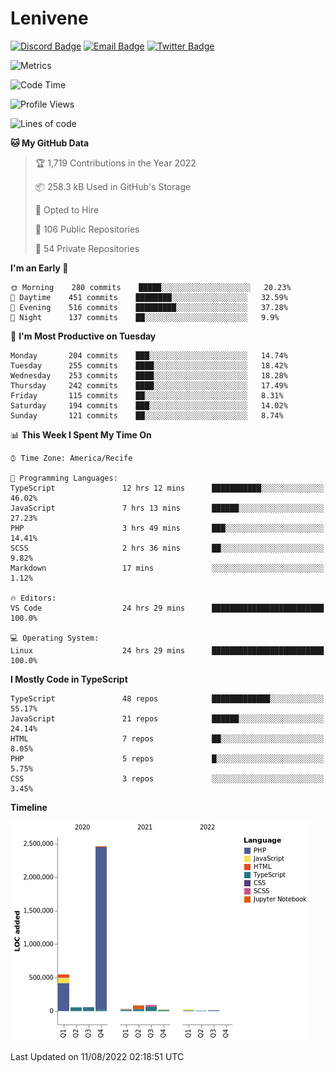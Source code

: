 # Lenivene

[![Discord Badge](https://img.shields.io/badge/-Lenivene%230715-black?style=flat-square&logo=Discord&logoColor=white)](http://discord.com/)
[![Email Badge](https://img.shields.io/badge/-lenivene@msn.com-black?style=flat-square&logo=Gmail&logoColor=white&link=mailto:lenivene@msn.com)](mailto:lenivene@msn.com)
[![Twitter Badge](https://img.shields.io/badge/-@enevinel-black?style=flat-square&logo=twitter&logoColor=white&link=https://twitter.com/enevinel)](https://twitter.com/enevinel)

<!-- https://github-readme-stats.vercel.app/api?username=lenivene&show_icons=true -->

<img src="https://metrics.lecoq.io/lenivene?template=classic&config.timezone=America%2FRecife" alt="Metrics" />

<!--START_SECTION:waka-->
![Code Time](http://img.shields.io/badge/Code%20Time-0%20secs-blue)

![Profile Views](http://img.shields.io/badge/Profile%20Views-0-blue)

![Lines of code](https://img.shields.io/badge/From%20Hello%20World%20I%27ve%20Written-3%20Million%20lines%20of%20code-blue)

**🐱 My GitHub Data** 

> 🏆 1,719 Contributions in the Year 2022
 > 
> 📦 258.3 kB Used in GitHub's Storage 
 > 
> 💼 Opted to Hire
 > 
> 📜 106 Public Repositories 
 > 
> 🔑 54 Private Repositories  
 > 
**I'm an Early 🐤** 

```text
🌞 Morning    280 commits    █████░░░░░░░░░░░░░░░░░░░░   20.23% 
🌆 Daytime    451 commits    ████████░░░░░░░░░░░░░░░░░   32.59% 
🌃 Evening    516 commits    █████████░░░░░░░░░░░░░░░░   37.28% 
🌙 Night      137 commits    ██░░░░░░░░░░░░░░░░░░░░░░░   9.9%

```
📅 **I'm Most Productive on Tuesday** 

```text
Monday       204 commits    ███░░░░░░░░░░░░░░░░░░░░░░   14.74% 
Tuesday      255 commits    ████░░░░░░░░░░░░░░░░░░░░░   18.42% 
Wednesday    253 commits    ████░░░░░░░░░░░░░░░░░░░░░   18.28% 
Thursday     242 commits    ████░░░░░░░░░░░░░░░░░░░░░   17.49% 
Friday       115 commits    ██░░░░░░░░░░░░░░░░░░░░░░░   8.31% 
Saturday     194 commits    ███░░░░░░░░░░░░░░░░░░░░░░   14.02% 
Sunday       121 commits    ██░░░░░░░░░░░░░░░░░░░░░░░   8.74%

```


📊 **This Week I Spent My Time On** 

```text
⌚︎ Time Zone: America/Recife

💬 Programming Languages: 
TypeScript               12 hrs 12 mins      ███████████░░░░░░░░░░░░░░   46.02% 
JavaScript               7 hrs 13 mins       ██████░░░░░░░░░░░░░░░░░░░   27.23% 
PHP                      3 hrs 49 mins       ███░░░░░░░░░░░░░░░░░░░░░░   14.41% 
SCSS                     2 hrs 36 mins       ██░░░░░░░░░░░░░░░░░░░░░░░   9.82% 
Markdown                 17 mins             ░░░░░░░░░░░░░░░░░░░░░░░░░   1.12%

🔥 Editors: 
VS Code                  24 hrs 29 mins      █████████████████████████   100.0%

💻 Operating System: 
Linux                    24 hrs 29 mins      █████████████████████████   100.0%

```

**I Mostly Code in TypeScript** 

```text
TypeScript               48 repos            █████████████░░░░░░░░░░░░   55.17% 
JavaScript               21 repos            ██████░░░░░░░░░░░░░░░░░░░   24.14% 
HTML                     7 repos             ██░░░░░░░░░░░░░░░░░░░░░░░   8.05% 
PHP                      5 repos             █░░░░░░░░░░░░░░░░░░░░░░░░   5.75% 
CSS                      3 repos             ░░░░░░░░░░░░░░░░░░░░░░░░░   3.45%

```


**Timeline**

![Chart not found](https://raw.githubusercontent.com/lenivene/lenivene/master/charts/bar_graph.png) 


 Last Updated on 11/08/2022 02:18:51 UTC
<!--END_SECTION:waka-->